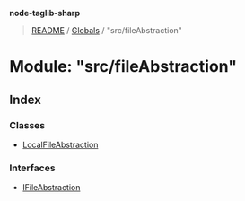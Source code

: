 **node-taglib-sharp**

> [README](../README.md) / [Globals](../globals.md) / "src/fileAbstraction"

# Module: "src/fileAbstraction"

## Index

### Classes

* [LocalFileAbstraction](../classes/_src_fileabstraction_.localfileabstraction.md)

### Interfaces

* [IFileAbstraction](../interfaces/_src_fileabstraction_.ifileabstraction.md)
